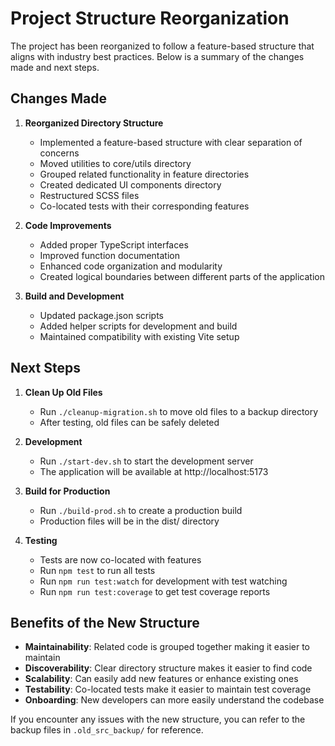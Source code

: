 # Project Structure Reorganization

The project has been reorganized to follow a feature-based structure that aligns with industry best practices. Below is a summary of the changes made and next steps.

## Changes Made

1. **Reorganized Directory Structure**

   - Implemented a feature-based structure with clear separation of concerns
   - Moved utilities to core/utils directory
   - Grouped related functionality in feature directories
   - Created dedicated UI components directory
   - Restructured SCSS files
   - Co-located tests with their corresponding features

2. **Code Improvements**

   - Added proper TypeScript interfaces
   - Improved function documentation
   - Enhanced code organization and modularity
   - Created logical boundaries between different parts of the application

3. **Build and Development**
   - Updated package.json scripts
   - Added helper scripts for development and build
   - Maintained compatibility with existing Vite setup

## Next Steps

1. **Clean Up Old Files**

   - Run `./cleanup-migration.sh` to move old files to a backup directory
   - After testing, old files can be safely deleted

2. **Development**

   - Run `./start-dev.sh` to start the development server
   - The application will be available at http://localhost:5173

3. **Build for Production**

   - Run `./build-prod.sh` to create a production build
   - Production files will be in the dist/ directory

4. **Testing**
   - Tests are now co-located with features
   - Run `npm test` to run all tests
   - Run `npm run test:watch` for development with test watching
   - Run `npm run test:coverage` to get test coverage reports

## Benefits of the New Structure

- **Maintainability**: Related code is grouped together making it easier to maintain
- **Discoverability**: Clear directory structure makes it easier to find code
- **Scalability**: Can easily add new features or enhance existing ones
- **Testability**: Co-located tests make it easier to maintain test coverage
- **Onboarding**: New developers can more easily understand the codebase

If you encounter any issues with the new structure, you can refer to the backup files in `.old_src_backup/` for reference.
